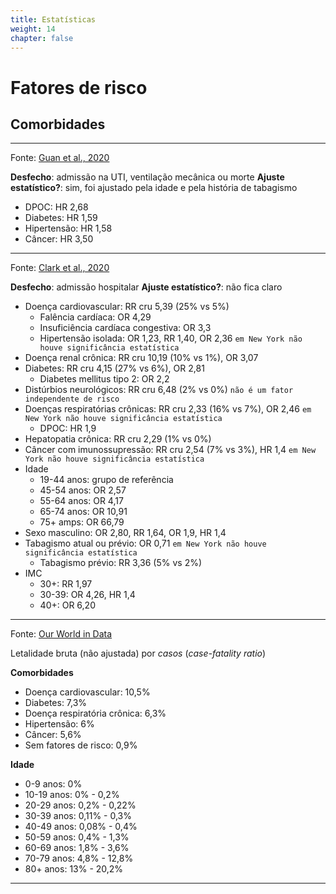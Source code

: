 ```yaml
---
title: Estatísticas
weight: 14
chapter: false
---
```


# Fatores de risco

## Comorbidades

***

Fonte: [Guan et al., 2020](https://erj.ersjournals.com/content/early/2020/03/17/13993003.00547-2020)

**Desfecho**: admissão na UTI, ventilação mecânica ou morte
**Ajuste estatístico?**: sim, foi ajustado pela idade e pela história de tabagismo

* DPOC: HR 2,68
* Diabetes: HR 1,59
* Hipertensão: HR 1,58
* Câncer: HR 3,50

***

Fonte: [Clark et al., 2020](https://www.thelancet.com/journals/langlo/article/PIIS2214-109X(20)30264-3/fulltext)

**Desfecho**: admissão hospitalar
**Ajuste estatístico?**: não fica claro

* Doença cardiovascular: RR cru 5,39 (25% vs 5%)
  * Falência cardíaca: OR 4,29
  * Insuficiência cardíaca congestiva: OR 3,3
  * Hipertensão isolada: OR 1,23, RR 1,40, OR 2,36 `em New York não houve significância estatística`
* Doença renal crônica: RR cru 10,19 (10% vs 1%), OR 3,07
* Diabetes: RR cru 4,15 (27% vs 6%), OR 2,81
  * Diabetes mellitus tipo 2: OR 2,2
* Distúrbios neurológicos: RR cru 6,48 (2% vs 0%) `não é um fator independente de risco`
* Doenças respiratórias crônicas: RR cru 2,33 (16% vs 7%), OR 2,46 `em New York não houve significância estatística`
  * DPOC: HR 1,9
* Hepatopatia crônica: RR cru 2,29 (1% vs 0%)
* Câncer com imunossupressão: RR cru 2,54 (7% vs 3%), HR 1,4 `em New York não houve significância estatística`
* Idade 
  * 19-44 anos: grupo de referência
  * 45-54 anos: OR 2,57
  * 55-64 anos: OR 4,17
  * 65-74 anos: OR 10,91
  * 75+ amps: OR 66,79
* Sexo masculino: OR 2,80, RR 1,64, OR 1,9, HR 1,4
* Tabagismo atual ou prévio: OR 0,71 `em New York não houve significância estatística`
  * Tabagismo prévio: RR 3,36 (5% vs 2%)
* IMC
  * 30+: RR 1,97
  * 30-39: OR 4,26, HR 1,4
  * 40+: OR 6,20
  
***

Fonte: [Our World in Data](https://ourworldindata.org/mortality-risk-covid#case-fatality-rate-of-covid-19-by-age)

Letalidade bruta (não ajustada) por *casos* (*case-fatality ratio*)

**Comorbidades**

* Doença cardiovascular: 10,5%
* Diabetes: 7,3%
* Doença respiratória crônica: 6,3%
* Hipertensão: 6%
* Câncer: 5,6%
* Sem fatores de risco: 0,9%

**Idade**

* 0-9 anos: 0%
* 10-19 anos: 0% - 0,2%
* 20-29 anos: 0,2% - 0,22%
* 30-39 anos: 0,11% - 0,3%
* 40-49 anos: 0,08% - 0,4%
* 50-59 anos: 0,4% - 1,3%
* 60-69 anos: 1,8% - 3,6%
* 70-79 anos: 4,8% - 12,8%
* 80+ anos: 13% - 20,2%

*** 

